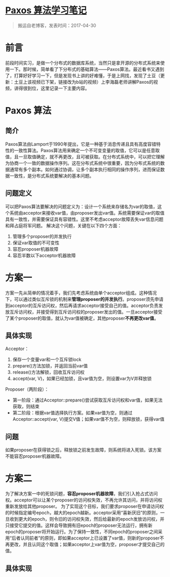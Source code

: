 # [Paxos 算法学习笔记](https://github.com/zzy131250/gitblog/issues/14)

> 搬运自老博客，发表时间：2017-04-30

# 前言
前段时间实习，是做一个分布式的数据库系统，当然只是拿开源的分布式系统来使用一下。那时候，简单看了下分布式的基础算法——Paxos算法。最近看书又遇到了，打算好好学习一下，但是发现书上讲的好难懂，于是上网找，发现了土豆（更新：土豆上该视频已下架，链接改为b站的视频）上李海磊老师讲解Paxos的视频，讲得很到位，这里记录一下主要内容。

# Paxos 算法
## 简介
Paxos算法由Lamport于1990年提出，它是一种基于消息传递且具有高度容错特性的一致性算法。Paxos算法用来确定一个不可变变量的取值，它可以是任意取值，且一旦取值确定，就不再更改，且可被获取。在分布式系统中，可以把它理解为协商一个一致的数据操作序列。这在分布式系统中很重要，因为分布式系统的数据通常有多个副本。如何通过协调，让多个副本执行相同的操作序列，进而保证数据一致性，是分布式系统要解决的基本问题。

## 问题定义
可以把Paxos算法要解决的问题定义为：设计一个系统来存储名为var的取值，这个系统由acceptor来接收var值，由proposer发出var值。系统需要保证var的取值具有一致性，并需要保证具有容错性。这里不考虑acceptor故障丢失var信息问题和拜占庭将军问题。
解决这个问题，关键在以下四个方面：
1. 管理多个proposer的并发执行
2. 保证var取值的不可变性
3. 容忍proposer机器故障
4. 容忍半数以下acceptor机器故障

# 方案一
方案一先从简单的情况着手，我们先考虑系统由单个acceptor组成。这种情况下，可以通过类似互斥锁的机制来**管理proposer的并发执行**。proposer须先申请到acceptor的互斥访问权，然后再请求acceptor接受自己的值。acceptor负责发放互斥访问权，并接受得到互斥访问权的proposer发出的值。一旦acceptor接受了某个proposer的取值，就认为var值被确定，其他proposer**不再更改var值**。

## 具体实现
Acceptor：
1. 保存一个变量var和一个互斥锁lock
2. prepare()方法加锁，并返回当前var值
3. release()方法解锁，回收互斥访问权
4. accept(var, V)，如果已经加锁，且var值为空，则设置var为V并释放锁

Proposer（两阶段）：
- 第一阶段：通过Acceptor::prepare()尝试获取互斥访问权和var值，如果无法获取，则结束
- 第二阶段：根据var值选择执行方案。如果var值为空，则通过Acceptor::accept(var, V)提交V值；如果var值不为空，则释放锁，获得var值

## 问题
如果proposer在获得锁之后，释放锁之前发生故障，则系统将进入死锁。该方案不能容忍proposer机器故障。

# 方案二
为了解决方案一中的死锁问题，**容忍proposer机器故障**，我们引入抢占式访问权。acceptor可以让某个proposer的访问权失效，不再允许其访问，并将访问权重新发放给其他proposer。
为了实现这个目标，我们要求proposer在申请访问权的时候指定编号epoch，越大的epoch越新。acceptor采用“喜新厌旧”的原则，一旦收到更大的epoch，则令旧的访问权失效，然后给最新的epoch发放访问权，并只接受它提交的值。这样会导致拥有旧epoch的proposer无法运行，拥有新epoch的proposer将开始运行。为了保持一致性，不同epoch的proposer之间采用“后者认同前者”的原则，即如果acceptor上已设置了var值，则新的proposer不再更改，并且认同这个取值；如果acceptor上var值为空，proposer才提交自己的值。

## 具体实现